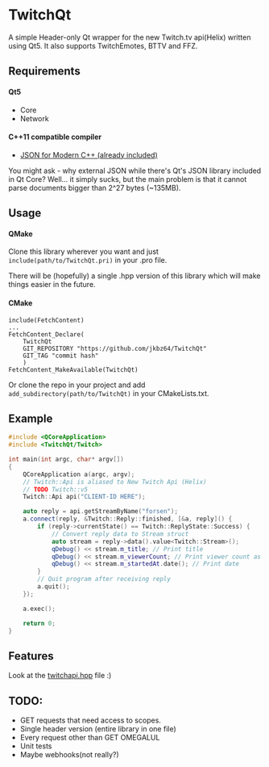 # TwitchQt

A simple Header-only Qt wrapper for the new Twitch.tv api(Helix) written using Qt5. It also supports TwitchEmotes, BTTV and FFZ.

## Requirements
#### Qt5
- Core
- Network
#### C++11 compatible compiler
- [JSON for Modern C++ (already included)](https://github.com/nlohmann/json) 

You might ask - why external JSON while there's Qt's JSON library included in Qt Core? Well... it simply sucks, but the main problem is that it cannot parse documents bigger than 2^27 bytes (~135MB).

## Usage
#### QMake
Clone this library wherever you want and just `include(path/to/TwitchQt.pri)` in your .pro file. 

There will be (hopefully) a single .hpp version of this library which will make things easier in the future.
#### CMake
```
include(FetchContent)
...
FetchContent_Declare(
    TwitchQt
    GIT_REPOSITORY "https://github.com/jkbz64/TwitchQt"
    GIT_TAG "commit hash"
    )
FetchContent_MakeAvailable(TwitchQt)
```
Or clone the repo in your project and add `add_subdirectory(path/to/TwitchQt)` in your CMakeLists.txt.

## Example
```cpp
#include <QCoreApplication>
#include <TwitchQt/Twitch>

int main(int argc, char* argv[])
{
    QCoreApplication a(argc, argv);
	// Twitch::Api is aliased to New Twitch Api (Helix)
	// TODO Twitch::v5 
    Twitch::Api api("CLIENT-ID HERE");

    auto reply = api.getStreamByName("forsen");
    a.connect(reply, &Twitch::Reply::finished, [&a, reply]() {
        if (reply->currentState() == Twitch::ReplyState::Success) {
            // Convert reply data to Stream struct
            auto stream = reply->data().value<Twitch::Stream>();
            qDebug() << stream.m_title; // Print title
            qDebug() << stream.m_viewerCount; // Print viewer count as int
            qDebug() << stream.m_startedAt.date(); // Print date
        }
        // Quit program after receiving reply
        a.quit();
    });

    a.exec();

    return 0;
}

```

## Features
Look at the [twitchapi.hpp](https://github.com/jkbz64/TwitchQt/blob/master/TwitchQt/twitchapi.hpp) file :)

## TODO:
* GET requests that need access to scopes.
* Single header version (entire library in one file) 
* Every request other than GET OMEGALUL
* Unit tests
* Maybe webhooks(not really?)
